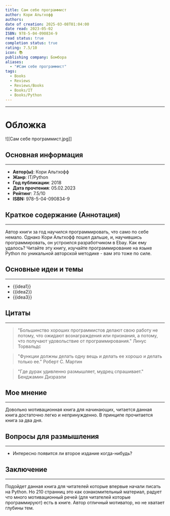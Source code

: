 ```yaml
---
title: Сам себе программист
author: Кори Альтхофф
authors: 
date of creation: 2025-03-08T01:04:00
date read: 2023-05-02
ISBN: 978-5-04-090834-9
read status: true
completion status: true
rating: 7.5/10
icon: 📚
publishing company: Бомбора
aliases:
  - "#Сам себе программист"
tags:
  - Books
  - Reviews
  - Reviews/Books
  - Books/IT
  - Books/Python
---
```

---
# Обложка

![[Сам себе программист.jpg]]

## Основная информация
---

- **Автор(ы)**: Кори Альтхофф
- **Жанр**: IT/Python
- **Год публикации**: 2018
- **Дата прочтения**: 05.02.2023
- **Рейтинг**: 7.5/10
- **ISBN:** 978-5-04-090834-9


## Краткое содержание (Аннотация)
---

Автор книги за год научился программировать, что само по себе немало. Однако Кори Альтхофф пошел дальше, и, научившись программировать, он устроился разработчиком в Ebay. Как ему удалось? Читайте эту книгу, изучайте программирование на языке Python по уникальной авторской методике - вам это тоже по силе.


## Основные идеи и темы
---

- {{idea1}}
- {{idea2}}
- {{idea3}}


## Цитаты
---

> "Большинство хороших программистов делают свою работу не потому, что ожидают вознаграждения или признания, а потому, что получают удовольствие от программирования."
>Линус Торвальдс


> "Функции должны делать одну вещь и делать ее хорошо и делать только ее."
>Роберт С. Мартин


>"Где дурак удивленно размышляет, мудрец спрашивает." 
>Бенджамин Дизраэли


## Мое мнение
---

Довольно мотивационная книга для начинающих, читается данная книга достаточно легко и непринужденно. В принципе прочитается книга за два дня.


## Вопросы для размышления
---

- Интересно появится ли второе издание когда-нибудь?


## Заключение
---

Подойдет данная книга для читателей которые впервые начали писать на Python. Но 210 странниц это как ознакомительный материал, радует что много мотивационный речей (для читателей которые программируют) есть в книге. Автор отличный мотиватор, но не хватает глубины тем.
